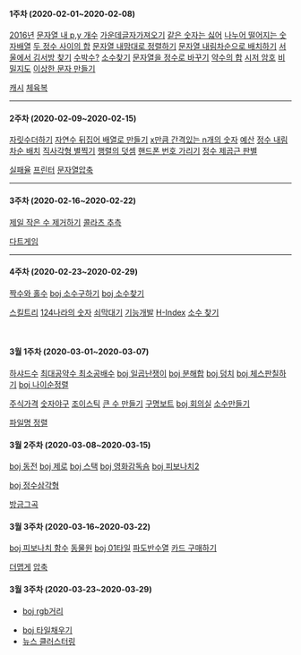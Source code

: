 #### 1주차 (2020-02-01~2020-02-08)
<!-- (하)  -->
 [2016년](https://programmers.co.kr/learn/courses/30/lessons/12901)
 [문자열 내 p,y 개수](https://programmers.co.kr/learn/courses/30/lessons/12916)
 [가운데글자가져오기](https://programmers.co.kr/learn/courses/30/lessons/12903?language=java)
 [같은 숫자는 싫어](https://programmers.co.kr/learn/courses/30/lessons/12906)
 [나누어 떨어지는 숫자배열](https://programmers.co.kr/learn/courses/30/lessons/12910)
 [두 정수 사이의 합](https://programmers.co.kr/learn/courses/30/lessons/12912?language=java)
 [문자열 내맘대로 정렬하기](https://programmers.co.kr/learn/courses/30/lessons/12915)
 [문자열 내림차순으로 배치하기](https://programmers.co.kr/learn/courses/30/lessons/12917?language=java)
 [서울에서 김서방 찾기](https://programmers.co.kr/learn/courses/30/lessons/12919)
 [수박수?](https://programmers.co.kr/learn/courses/30/lessons/12922)
 [소수찾기](https://programmers.co.kr/learn/courses/30/lessons/12921)
 [문자열을 정수로 바꾸기](https://programmers.co.kr/learn/courses/30/lessons/12925)
 [약수의 합](https://programmers.co.kr/learn/courses/30/lessons/12928)
 [시저 암호](https://programmers.co.kr/learn/courses/30/lessons/12926)
 [비밀지도](https://programmers.co.kr/learn/courses/30/lessons/17681)
 [이상한 문자 만들기](https://programmers.co.kr/learn/courses/30/lessons/12930#)
<br>

<!-- (중)  -->
 [캐시](https://github.com/TheCopiens/algorithm-study/blob/master/source/ohhako/coding%20test/kakao/%EC%BA%90%EC%8B%9C.md)
 [체육복](https://github.com/TheCopiens/algorithm-study/blob/ohhako/source/ohhako/200202_greedy.md)
<!-- (상)  -->
---
#### 2주차 (2020-02-09~2020-02-15)
<!-- (하)  -->
 [자릿수더하기](https://programmers.co.kr/learn/courses/30/lessons/12931)
 [자연수 뒤집어 배열로 만들기](https://programmers.co.kr/learn/courses/30/lessons/12932)
 [x만큼 간격있는 n개의 숫자](https://programmers.co.kr/learn/courses/30/lessons/12954)
 [예산](https://programmers.co.kr/learn/courses/30/lessons/12982)
 [정수 내림차순 배치](https://programmers.co.kr/learn/courses/30/lessons/12933)
 [직사각형 별찍기](https://programmers.co.kr/learn/courses/30/lessons/12969)
 [행렬의 덧셈](https://programmers.co.kr/learn/courses/30/lessons/12950)
 [핸드폰 번호 가리기](https://programmers.co.kr/learn/courses/30/lessons/12948)
 [정수 제곱근 판별](https://programmers.co.kr/learn/courses/30/lessons/12934)
<br>

<!-- (중)  -->
 [실패율](https://programmers.co.kr/learn/courses/30/lessons/42889)
 [프린터](https://programmers.co.kr/learn/courses/30/lessons/42587)
 [문자열압축](https://programmers.co.kr/learn/courses/30/lessons/60057)
<br>

<!-- (상)  -->
---
#### 3주차 (2020-02-16~2020-02-22)
<!-- (하)  -->
 [제일 작은 수 제거하기](https://programmers.co.kr/learn/courses/30/lessons/12935)
 [콜라츠 추측](https://programmers.co.kr/learn/courses/30/lessons/12943?language=java)
<br>
<!-- (중)  -->

 [다트게임](https://programmers.co.kr/learn/courses/30/lessons/17682)
<br>

---
#### 4주차 (2020-02-23~2020-02-29)
<!-- (하)  -->
 [짝수와 홀수](https://programmers.co.kr/learn/courses/30/lessons/12937)
 [boj 소수구하기](https://www.acmicpc.net/problem/1929)
 [boj 소수찾기](https://www.acmicpc.net/problem/1978)
<br>

<!-- (중)  -->
 [스킬트리](https://programmers.co.kr/learn/courses/30/lessons/49993)
 [124나라의 숫자](https://programmers.co.kr/learn/courses/30/lessons/12899#)
 [쇠막대기](https://programmers.co.kr/learn/courses/30/lessons/42585)
 [기능개발](https://programmers.co.kr/learn/courses/30/lessons/42586)
 [H-Index](https://programmers.co.kr/learn/courses/30/lessons/42747)
 [소수 찾기](https://programmers.co.kr/learn/courses/30/lessons/42839)




<br>
<!-- (상)  -->

#### 3월 1주차 (2020-03-01~2020-03-07)
<!-- (하)  -->
[하샤드수](https://programmers.co.kr/learn/courses/30/lessons/12947)
 [최대공약수 최소공배수](https://programmers.co.kr/learn/courses/30/lessons/12940) 
 [boj 일곱난쟁이](https://www.acmicpc.net/problem/2309) 
 [boj 분해합](https://www.acmicpc.net/problem/2231)
 [boj 덩치](https://www.acmicpc.net/problem/7568)
 [boj 체스판칠하기](https://www.acmicpc.net/problem/1018)
 [boj 나이순정렬](https://www.acmicpc.net/problem/10814)
<br>

<!-- (중)  -->
 [주식가격](https://programmers.co.kr/learn/courses/30/lessons/42584)
 [숫자야구](https://programmers.co.kr/learn/courses/30/lessons/42841)
 [조이스틱](https://programmers.co.kr/learn/courses/30/lessons/42860)
 [큰 수 만들기](https://programmers.co.kr/learn/courses/30/lessons/42883)
 [구명보트](https://programmers.co.kr/learn/courses/30/lessons/42885)
 [boj 회의실](https://www.acmicpc.net/problem/1931)
 [소수만들기](https://programmers.co.kr/learn/courses/30/lessons/12977)
<br>

<!-- (상)  -->
 [파일명 정렬](https://programmers.co.kr/learn/courses/30/lessons/17686)


#### 3월 2주차 (2020-03-08~2020-03-15)
<!-- (하)  -->
[boj 동전](https://www.acmicpc.net/problem/11047)
[boj 제로](https://www.acmicpc.net/problem/10773)
[boj 스택](https://www.acmicpc.net/problem/10828)
[boj 영화감독숌](https://www.acmicpc.net/status?user_id=hrkeon0503&problem_id=1436&from_mine=1)
[boj 피보나치2](https://www.acmicpc.net/problem/2748)

<!-- (중) -->
[boj 정수삼각형](https://www.acmicpc.net/problem/1932)
<!-- (상) -->
[방금그곡](https://programmers.co.kr/learn/courses/30/lessons/17683)

#### 3월 3주차 (2020-03-16~2020-03-22)
 [boj 피보나치 함수](https://www.acmicpc.net/problem/1003)
 [동물원](https://www.acmicpc.net/problem/1309)
 [boj 01타일](https://www.acmicpc.net/problem/1904)
 [파도반수열](https://www.acmicpc.net/problem/9461)
 [카드 구매하기](https://www.acmicpc.net/problem/11052)

 [더맵게](https://programmers.co.kr/learn/courses/30/lessons/42626)
 [압축](https://programmers.co.kr/learn/courses/30/lessons/17684)

#### 3월 3주차 (2020-03-23~2020-03-29)
- [boj rgb거리](https://www.acmicpc.net/problem/1149)

<!-- - [boj 동전1](https://www.acmicpc.net/problem/2293) -->
- [boj 타일채우기](https://mizzo-dev.tistory.com/entry/baekjoon2133)
- [뉴스 클러스터링](https://programmers.co.kr/learn/courses/30/lessons/17677)

<!-- 

- [균형잡힌 세상](https://www.acmicpc.net/problem/4949)
- [저울](https://programmers.co.kr/learn/courses/30/lessons/42886)
- [캐시](https://programmers.co.kr/learn/courses/30/lessons/17680)

- 상
- [boj 연속합](https://www.acmicpc.net/problem/1912)
  -->

